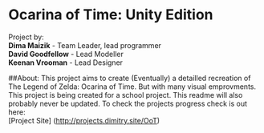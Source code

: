 # Ocarina of Time: Unity Edition
Project by:  
**Dima Maizik** - Team Leader, lead programmer  
**David Goodfellow** - Lead Modeller  
**Keenan Vrooman** - Lead Designer  
  
  
##About:
This project aims to create (Eventually) a detailled recreation of The Legend of Zelda: Ocarina of Time. But with many visual emprovments.  
This project is being created for a school project. This readme will also probably never be updated. To check the projects progress check is out here:  
[Project Site] (http://projects.dimitry.site/OoT)
